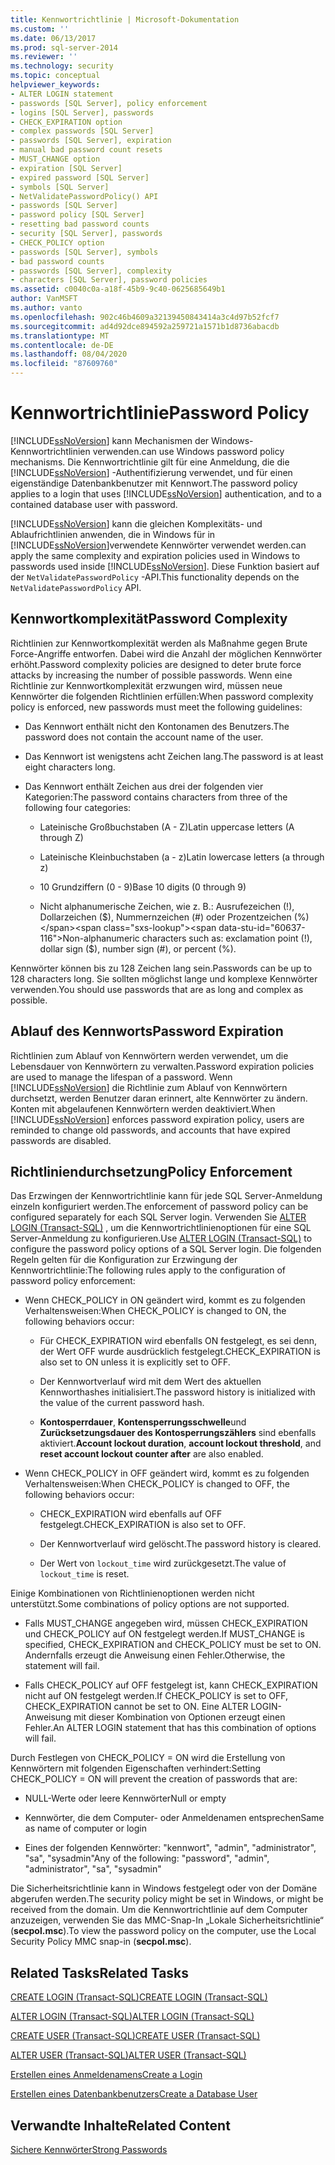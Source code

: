 ```yaml
---
title: Kennwortrichtlinie | Microsoft-Dokumentation
ms.custom: ''
ms.date: 06/13/2017
ms.prod: sql-server-2014
ms.reviewer: ''
ms.technology: security
ms.topic: conceptual
helpviewer_keywords:
- ALTER LOGIN statement
- passwords [SQL Server], policy enforcement
- logins [SQL Server], passwords
- CHECK_EXPIRATION option
- complex passwords [SQL Server]
- passwords [SQL Server], expiration
- manual bad password count resets
- MUST_CHANGE option
- expiration [SQL Server]
- expired password [SQL Server]
- symbols [SQL Server]
- NetValidatePasswordPolicy() API
- passwords [SQL Server]
- password policy [SQL Server]
- resetting bad password counts
- security [SQL Server], passwords
- CHECK_POLICY option
- passwords [SQL Server], symbols
- bad password counts
- passwords [SQL Server], complexity
- characters [SQL Server], password policies
ms.assetid: c0040c0a-a18f-45b9-9c40-0625685649b1
author: VanMSFT
ms.author: vanto
ms.openlocfilehash: 902c46b4609a32139450843414a3c4d97b52fcf7
ms.sourcegitcommit: ad4d92dce894592a259721a1571b1d8736abacdb
ms.translationtype: MT
ms.contentlocale: de-DE
ms.lasthandoff: 08/04/2020
ms.locfileid: "87609760"
---
```

# <a name="password-policy"></a><span data-ttu-id="60637-102">Kennwortrichtlinie</span><span class="sxs-lookup"><span data-stu-id="60637-102">Password Policy</span></span>
  [!INCLUDE[ssNoVersion](../../includes/ssnoversion-md.md)] <span data-ttu-id="60637-103">kann Mechanismen der Windows-Kennwortrichtlinien verwenden.</span><span class="sxs-lookup"><span data-stu-id="60637-103">can use Windows password policy mechanisms.</span></span> <span data-ttu-id="60637-104">Die Kennwortrichtlinie gilt für eine Anmeldung, die die [!INCLUDE[ssNoVersion](../../includes/ssnoversion-md.md)] -Authentifizierung verwendet, und für einen eigenständige Datenbankbenutzer mit Kennwort.</span><span class="sxs-lookup"><span data-stu-id="60637-104">The password policy applies to a login that uses [!INCLUDE[ssNoVersion](../../includes/ssnoversion-md.md)] authentication, and to a contained database user with password.</span></span>  
  
 [!INCLUDE[ssNoVersion](../../includes/ssnoversion-md.md)] <span data-ttu-id="60637-105">kann die gleichen Komplexitäts- und Ablaufrichtlinien anwenden, die in Windows für in [!INCLUDE[ssNoVersion](../../includes/ssnoversion-md.md)]verwendete Kennwörter verwendet werden.</span><span class="sxs-lookup"><span data-stu-id="60637-105">can apply the same complexity and expiration policies used in Windows to passwords used inside [!INCLUDE[ssNoVersion](../../includes/ssnoversion-md.md)].</span></span> <span data-ttu-id="60637-106">Diese Funktion basiert auf der `NetValidatePasswordPolicy` -API.</span><span class="sxs-lookup"><span data-stu-id="60637-106">This functionality depends on the `NetValidatePasswordPolicy` API.</span></span>  
  
## <a name="password-complexity"></a><span data-ttu-id="60637-107">Kennwortkomplexität</span><span class="sxs-lookup"><span data-stu-id="60637-107">Password Complexity</span></span>  
 <span data-ttu-id="60637-108">Richtlinien zur Kennwortkomplexität werden als Maßnahme gegen Brute Force-Angriffe entworfen. Dabei wird die Anzahl der möglichen Kennwörter erhöht.</span><span class="sxs-lookup"><span data-stu-id="60637-108">Password complexity policies are designed to deter brute force attacks by increasing the number of possible passwords.</span></span> <span data-ttu-id="60637-109">Wenn eine Richtlinie zur Kennwortkomplexität erzwungen wird, müssen neue Kennwörter die folgenden Richtlinien erfüllen:</span><span class="sxs-lookup"><span data-stu-id="60637-109">When password complexity policy is enforced, new passwords must meet the following guidelines:</span></span>  
  
-   <span data-ttu-id="60637-110">Das Kennwort enthält nicht den Kontonamen des Benutzers.</span><span class="sxs-lookup"><span data-stu-id="60637-110">The password does not contain the account name of the user.</span></span>  
  
-   <span data-ttu-id="60637-111">Das Kennwort ist wenigstens acht Zeichen lang.</span><span class="sxs-lookup"><span data-stu-id="60637-111">The password is at least eight characters long.</span></span>  
  
-   <span data-ttu-id="60637-112">Das Kennwort enthält Zeichen aus drei der folgenden vier Kategorien:</span><span class="sxs-lookup"><span data-stu-id="60637-112">The password contains characters from three of the following four categories:</span></span>  
  
    -   <span data-ttu-id="60637-113">Lateinische Großbuchstaben (A - Z)</span><span class="sxs-lookup"><span data-stu-id="60637-113">Latin uppercase letters (A through Z)</span></span>  
  
    -   <span data-ttu-id="60637-114">Lateinische Kleinbuchstaben (a - z)</span><span class="sxs-lookup"><span data-stu-id="60637-114">Latin lowercase letters (a through z)</span></span>  
  
    -   <span data-ttu-id="60637-115">10 Grundziffern (0 - 9)</span><span class="sxs-lookup"><span data-stu-id="60637-115">Base 10 digits (0 through 9)</span></span>  
  
    -   <span data-ttu-id="60637-116">Nicht alphanumerische Zeichen, wie z. B.: Ausrufezeichen (!), Dollarzeichen ($), Nummernzeichen (#) oder Prozentzeichen (%)</span><span class="sxs-lookup"><span data-stu-id="60637-116">Non-alphanumeric characters such as: exclamation point (!), dollar sign ($), number sign (#), or percent (%).</span></span>  
  
 <span data-ttu-id="60637-117">Kennwörter können bis zu 128 Zeichen lang sein.</span><span class="sxs-lookup"><span data-stu-id="60637-117">Passwords can be up to 128 characters long.</span></span> <span data-ttu-id="60637-118">Sie sollten möglichst lange und komplexe Kennwörter verwenden.</span><span class="sxs-lookup"><span data-stu-id="60637-118">You should use passwords that are as long and complex as possible.</span></span>  
  
## <a name="password-expiration"></a><span data-ttu-id="60637-119">Ablauf des Kennworts</span><span class="sxs-lookup"><span data-stu-id="60637-119">Password Expiration</span></span>  
 <span data-ttu-id="60637-120">Richtlinien zum Ablauf von Kennwörtern werden verwendet, um die Lebensdauer von Kennwörtern zu verwalten.</span><span class="sxs-lookup"><span data-stu-id="60637-120">Password expiration policies are used to manage the lifespan of a password.</span></span> <span data-ttu-id="60637-121">Wenn [!INCLUDE[ssNoVersion](../../includes/ssnoversion-md.md)] die Richtlinie zum Ablauf von Kennwörtern durchsetzt, werden Benutzer daran erinnert, alte Kennwörter zu ändern. Konten mit abgelaufenen Kennwörtern werden deaktiviert.</span><span class="sxs-lookup"><span data-stu-id="60637-121">When [!INCLUDE[ssNoVersion](../../includes/ssnoversion-md.md)] enforces password expiration policy, users are reminded to change old passwords, and accounts that have expired passwords are disabled.</span></span>  
  
## <a name="policy-enforcement"></a><span data-ttu-id="60637-122">Richtliniendurchsetzung</span><span class="sxs-lookup"><span data-stu-id="60637-122">Policy Enforcement</span></span>  
 <span data-ttu-id="60637-123">Das Erzwingen der Kennwortrichtlinie kann für jede SQL Server-Anmeldung einzeln konfiguriert werden.</span><span class="sxs-lookup"><span data-stu-id="60637-123">The enforcement of password policy can be configured separately for each SQL Server login.</span></span> <span data-ttu-id="60637-124">Verwenden Sie [ALTER LOGIN &#40;Transact-SQL&#41;](/sql/t-sql/statements/alter-login-transact-sql) , um die Kennwortrichtlinienoptionen für eine SQL Server-Anmeldung zu konfigurieren.</span><span class="sxs-lookup"><span data-stu-id="60637-124">Use [ALTER LOGIN &#40;Transact-SQL&#41;](/sql/t-sql/statements/alter-login-transact-sql) to configure the password policy options of a SQL Server login.</span></span> <span data-ttu-id="60637-125">Die folgenden Regeln gelten für die Konfiguration zur Erzwingung der Kennwortrichtlinie:</span><span class="sxs-lookup"><span data-stu-id="60637-125">The following rules apply to the configuration of password policy enforcement:</span></span>  
  
-   <span data-ttu-id="60637-126">Wenn CHECK_POLICY in ON geändert wird, kommt es zu folgenden Verhaltensweisen:</span><span class="sxs-lookup"><span data-stu-id="60637-126">When CHECK_POLICY is changed to ON, the following behaviors occur:</span></span>  
  
    -   <span data-ttu-id="60637-127">Für CHECK_EXPIRATION wird ebenfalls ON festgelegt, es sei denn, der Wert OFF wurde ausdrücklich festgelegt.</span><span class="sxs-lookup"><span data-stu-id="60637-127">CHECK_EXPIRATION is also set to ON unless it is explicitly set to OFF.</span></span>  
  
    -   <span data-ttu-id="60637-128">Der Kennwortverlauf wird mit dem Wert des aktuellen Kennworthashes initialisiert.</span><span class="sxs-lookup"><span data-stu-id="60637-128">The password history is initialized with the value of the current password hash.</span></span>  
  
    -   <span data-ttu-id="60637-129">**Kontosperrdauer**, **Kontensperrungsschwelle**und **Zurücksetzungsdauer des Kontosperrungszählers** sind ebenfalls aktiviert.</span><span class="sxs-lookup"><span data-stu-id="60637-129">**Account lockout duration**, **account lockout threshold**, and **reset account lockout counter after** are also enabled.</span></span>  
  
-   <span data-ttu-id="60637-130">Wenn CHECK_POLICY in OFF geändert wird, kommt es zu folgenden Verhaltensweisen:</span><span class="sxs-lookup"><span data-stu-id="60637-130">When CHECK_POLICY is changed to OFF, the following behaviors occur:</span></span>  
  
    -   <span data-ttu-id="60637-131">CHECK_EXPIRATION wird ebenfalls auf OFF festgelegt.</span><span class="sxs-lookup"><span data-stu-id="60637-131">CHECK_EXPIRATION is also set to OFF.</span></span>  
  
    -   <span data-ttu-id="60637-132">Der Kennwortverlauf wird gelöscht.</span><span class="sxs-lookup"><span data-stu-id="60637-132">The password history is cleared.</span></span>  
  
    -   <span data-ttu-id="60637-133">Der Wert von `lockout_time` wird zurückgesetzt.</span><span class="sxs-lookup"><span data-stu-id="60637-133">The value of `lockout_time` is reset.</span></span>  
  
 <span data-ttu-id="60637-134">Einige Kombinationen von Richtlinienoptionen werden nicht unterstützt.</span><span class="sxs-lookup"><span data-stu-id="60637-134">Some combinations of policy options are not supported.</span></span>  
  
-   <span data-ttu-id="60637-135">Falls MUST_CHANGE angegeben wird, müssen CHECK_EXPIRATION und CHECK_POLICY auf ON festgelegt werden.</span><span class="sxs-lookup"><span data-stu-id="60637-135">If MUST_CHANGE is specified, CHECK_EXPIRATION and CHECK_POLICY must be set to ON.</span></span> <span data-ttu-id="60637-136">Andernfalls erzeugt die Anweisung einen Fehler.</span><span class="sxs-lookup"><span data-stu-id="60637-136">Otherwise, the statement will fail.</span></span>  
  
-   <span data-ttu-id="60637-137">Falls CHECK_POLICY auf OFF festgelegt ist, kann CHECK_EXPIRATION nicht auf ON festgelegt werden.</span><span class="sxs-lookup"><span data-stu-id="60637-137">If CHECK_POLICY is set to OFF, CHECK_EXPIRATION cannot be set to ON.</span></span> <span data-ttu-id="60637-138">Eine ALTER LOGIN-Anweisung mit dieser Kombination von Optionen erzeugt einen Fehler.</span><span class="sxs-lookup"><span data-stu-id="60637-138">An ALTER LOGIN statement that has this combination of options will fail.</span></span>  
  
 <span data-ttu-id="60637-139">Durch Festlegen von CHECK_POLICY = ON wird die Erstellung von Kennwörtern mit folgenden Eigenschaften verhindert:</span><span class="sxs-lookup"><span data-stu-id="60637-139">Setting CHECK_POLICY = ON will prevent the creation of passwords that are:</span></span>  
  
-   <span data-ttu-id="60637-140">NULL-Werte oder leere Kennwörter</span><span class="sxs-lookup"><span data-stu-id="60637-140">Null or empty</span></span>  
  
-   <span data-ttu-id="60637-141">Kennwörter, die dem Computer- oder Anmeldenamen entsprechen</span><span class="sxs-lookup"><span data-stu-id="60637-141">Same as name of computer or login</span></span>  
  
-   <span data-ttu-id="60637-142">Eines der folgenden Kennwörter: "kennwort", "admin", "administrator", "sa", "sysadmin"</span><span class="sxs-lookup"><span data-stu-id="60637-142">Any of the following: "password", "admin", "administrator", "sa", "sysadmin"</span></span>  
  
 <span data-ttu-id="60637-143">Die Sicherheitsrichtlinie kann in Windows festgelegt oder von der Domäne abgerufen werden.</span><span class="sxs-lookup"><span data-stu-id="60637-143">The security policy might be set in Windows, or might be received from the domain.</span></span> <span data-ttu-id="60637-144">Um die Kennwortrichtlinie auf dem Computer anzuzeigen, verwenden Sie das MMC-Snap-In „Lokale Sicherheitsrichtlinie“ (**secpol.msc**).</span><span class="sxs-lookup"><span data-stu-id="60637-144">To view the password policy on the computer, use the Local Security Policy MMC snap-in (**secpol.msc**).</span></span>  
  
## <a name="related-tasks"></a><span data-ttu-id="60637-145">Related Tasks</span><span class="sxs-lookup"><span data-stu-id="60637-145">Related Tasks</span></span>  
 [<span data-ttu-id="60637-146">CREATE LOGIN &#40;Transact-SQL&#41;</span><span class="sxs-lookup"><span data-stu-id="60637-146">CREATE LOGIN &#40;Transact-SQL&#41;</span></span>](/sql/t-sql/statements/create-login-transact-sql)  
  
 [<span data-ttu-id="60637-147">ALTER LOGIN &#40;Transact-SQL&#41;</span><span class="sxs-lookup"><span data-stu-id="60637-147">ALTER LOGIN &#40;Transact-SQL&#41;</span></span>](/sql/t-sql/statements/alter-login-transact-sql)  
  
 [<span data-ttu-id="60637-148">CREATE USER &#40;Transact-SQL&#41;</span><span class="sxs-lookup"><span data-stu-id="60637-148">CREATE USER &#40;Transact-SQL&#41;</span></span>](/sql/t-sql/statements/create-user-transact-sql)  
  
 [<span data-ttu-id="60637-149">ALTER USER &#40;Transact-SQL&#41;</span><span class="sxs-lookup"><span data-stu-id="60637-149">ALTER USER &#40;Transact-SQL&#41;</span></span>](/sql/t-sql/statements/alter-user-transact-sql)  
  
 [<span data-ttu-id="60637-150">Erstellen eines Anmeldenamens</span><span class="sxs-lookup"><span data-stu-id="60637-150">Create a Login</span></span>](authentication-access/create-a-login.md)  
  
 [<span data-ttu-id="60637-151">Erstellen eines Datenbankbenutzers</span><span class="sxs-lookup"><span data-stu-id="60637-151">Create a Database User</span></span>](authentication-access/create-a-database-user.md)  
  
## <a name="related-content"></a><span data-ttu-id="60637-152">Verwandte Inhalte</span><span class="sxs-lookup"><span data-stu-id="60637-152">Related Content</span></span>  
 [<span data-ttu-id="60637-153">Sichere Kennwörter</span><span class="sxs-lookup"><span data-stu-id="60637-153">Strong Passwords</span></span>](strong-passwords.md)  
  
  
